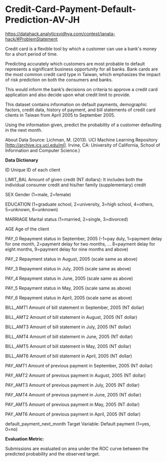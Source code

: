 # Credit-Card-Payment-Default-Prediction-AV-JH


https://datahack.analyticsvidhya.com/contest/janata-hack/#ProblemStatement



Credit card is a flexible tool by which a customer can use a bank's money for a short period of time. 

Predicting accurately which customers are most probable to default represents a significant business opportunity for all banks. Bank cards are the most common credit card type in Taiwan, which emphasizes the impact of risk prediction on both the consumers and banks. 

This would inform the bank’s decisions on criteria to approve a credit card application and also decide upon what credit limit to provide.



This dataset contains information on default payments, demographic factors, credit data, history of payment, and bill statements of credit card clients in Taiwan from April 2005 to September 2005. 

Using the information given, predict the probability of a customer defaulting in the next month.


About Data Source:
Lichman, M. (2013). UCI Machine Learning Repository [http://archive.ics.uci.edu/ml]. Irvine, CA: University of California, School of Information and Computer Science.)


**Data Dictionary**

ID	Unique ID of each client

LIMIT_BAL	Amount of given credit (NT dollars):  It includes both the individual consumer credit and his/her family (supplementary) credit 

SEX	Gender (1=male, 2=female)

EDUCATION	(1=graduate school, 2=university, 3=high school, 4=others, 5=unknown, 6=unknown)

MARRIAGE	Marital status (1=married, 2=single, 3=divorced)

AGE	Age of the client

PAY_0	Repayment status in September, 2005 (-1=pay duly, 1=payment delay for one month, 2=payment delay for two months, ... 8=payment delay for eight months, 9=payment delay for nine months and above)

PAY_2	Repayment status in August, 2005 (scale same as above)

PAY_3	Repayment status in July, 2005 (scale same as above)

PAY_4	Repayment status in June, 2005 (scale same as above)

PAY_5	Repayment status in May, 2005 (scale same as above)

PAY_6	Repayment status in April, 2005 (scale same as above)

BILL_AMT1	Amount of bill statement in September, 2005 (NT dollar)

BILL_AMT2	Amount of bill statement in August, 2005 (NT dollar)

BILL_AMT3	Amount of bill statement in July, 2005 (NT dollar)

BILL_AMT4	Amount of bill statement in June, 2005 (NT dollar)

BILL_AMT5	Amount of bill statement in May, 2005 (NT dollar)

BILL_AMT6	Amount of bill statement in April, 2005 (NT dollar)

PAY_AMT1	Amount of previous payment in September, 2005 (NT dollar)

PAY_AMT2	Amount of previous payment in August, 2005 (NT dollar)

PAY_AMT3	Amount of previous payment in July, 2005 (NT dollar)

PAY_AMT4	Amount of previous payment in June, 2005 (NT dollar)

PAY_AMT5	Amount of previous payment in May, 2005 (NT dollar)

PAY_AMT6	Amount of previous payment in April, 2005 (NT dollar)

default_payment_next_month	Target Variable: Default payment (1=yes, 0=no)
 

**Evaluation Metric:**

Submissions are evaluated on area under the ROC curve between the predicted probability and the observed target.

